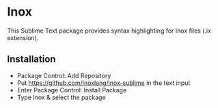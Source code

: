 # Inox

This Sublime Text package provides syntax highlighting for Inox files (.ix extension).


## Installation

- Package Control: Add Repository
- Put https://github.com/inoxlang/inox-sublime in the text input
- Enter Package Control: Install Package
- Type Inox & select the package

